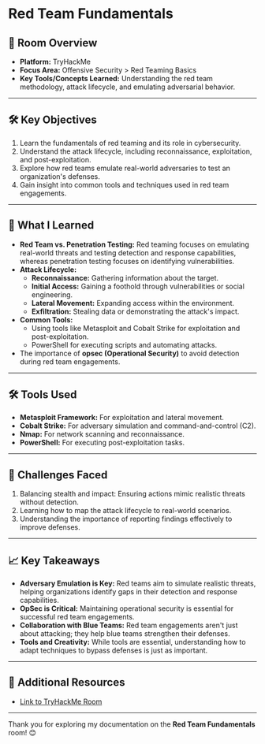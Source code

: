 # Red Team Fundamentals

## 🌟 Room Overview
- **Platform:** TryHackMe
- **Focus Area:** Offensive Security > Red Teaming Basics
- **Key Tools/Concepts Learned:** Understanding the red team methodology, attack lifecycle, and emulating adversarial behavior.

---

## 🛠 Key Objectives
1. Learn the fundamentals of red teaming and its role in cybersecurity.
2. Understand the attack lifecycle, including reconnaissance, exploitation, and post-exploitation.
3. Explore how red teams emulate real-world adversaries to test an organization's defenses.
4. Gain insight into common tools and techniques used in red team engagements.

---

## 📘 What I Learned
- **Red Team vs. Penetration Testing:** Red teaming focuses on emulating real-world threats and testing detection and response capabilities, whereas penetration testing focuses on identifying vulnerabilities.
- **Attack Lifecycle:**
  - **Reconnaissance:** Gathering information about the target.
  - **Initial Access:** Gaining a foothold through vulnerabilities or social engineering.
  - **Lateral Movement:** Expanding access within the environment.
  - **Exfiltration:** Stealing data or demonstrating the attack's impact.
- **Common Tools:**
  - Using tools like Metasploit and Cobalt Strike for exploitation and post-exploitation.
  - PowerShell for executing scripts and automating attacks.
- The importance of **opsec (Operational Security)** to avoid detection during red team engagements.

---

## 🛠 Tools Used
- **Metasploit Framework:** For exploitation and lateral movement.
- **Cobalt Strike:** For adversary simulation and command-and-control (C2).
- **Nmap:** For network scanning and reconnaissance.
- **PowerShell:** For executing post-exploitation tasks.

---

## 🧠 Challenges Faced
1. Balancing stealth and impact: Ensuring actions mimic realistic threats without detection.
2. Learning how to map the attack lifecycle to real-world scenarios.
3. Understanding the importance of reporting findings effectively to improve defenses.

---

## 📈 Key Takeaways
- **Adversary Emulation is Key:** Red teams aim to simulate realistic threats, helping organizations identify gaps in their detection and response capabilities.
- **OpSec is Critical:** Maintaining operational security is essential for successful red team engagements.
- **Collaboration with Blue Teams:** Red team engagements aren't just about attacking; they help blue teams strengthen their defenses.
- **Tools and Creativity:** While tools are essential, understanding how to adapt techniques to bypass defenses is just as important.

---

## 🔗 Additional Resources
- [Link to TryHackMe Room](https://tryhackme.com/room/redteamfundamentals)
---

Thank you for exploring my documentation on the **Red Team Fundamentals** room! 😊
